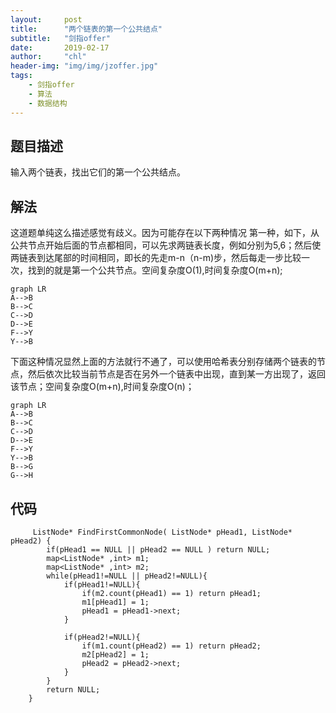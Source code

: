 ```yaml
---
layout:     post
title:      "两个链表的第一个公共结点"
subtitle:   "剑指offer"
date:       2019-02-17
author:     "chl"
header-img: "img/img/jzoffer.jpg"
tags:
    - 剑指offer
    - 算法
    - 数据结构
--- 
```


## 题目描述
输入两个链表，找出它们的第一个公共结点。

## 解法
这道题单纯这么描述感觉有歧义。因为可能存在以下两种情况
第一种，如下，从公共节点开始后面的节点都相同，可以先求两链表长度，例如分别为5,6；然后使两链表到达尾部的时间相同，即长的先走m-n（n-m)步，然后每走一步比较一次，找到的就是第一个公共节点。空间复杂度O(1),时间复杂度O(m+n);
```
graph LR
A-->B
B-->C
C-->D
D-->E
F-->Y
Y-->B
```
下面这种情况显然上面的方法就行不通了，可以使用哈希表分别存储两个链表的节点，然后依次比较当前节点是否在另外一个链表中出现，直到某一方出现了，返回该节点；空间复杂度O(m+n),时间复杂度O(n)；
```
graph LR
A-->B
B-->C
C-->D
D-->E
F-->Y
Y-->B
B-->G
G-->H
```

## 代码
```
     ListNode* FindFirstCommonNode( ListNode* pHead1, ListNode* pHead2) {
        if(pHead1 == NULL || pHead2 == NULL ) return NULL;
        map<ListNode* ,int> m1;
        map<ListNode* ,int> m2;
        while(pHead1!=NULL || pHead2!=NULL){
            if(pHead1!=NULL){
                if(m2.count(pHead1) == 1) return pHead1;
                m1[pHead1] = 1;
                pHead1 = pHead1->next;
            }
            
            if(pHead2!=NULL){
                if(m1.count(pHead2) == 1) return pHead2;
                m2[pHead2] = 1;
                pHead2 = pHead2->next;
            }
        }
        return NULL;
    }
```
